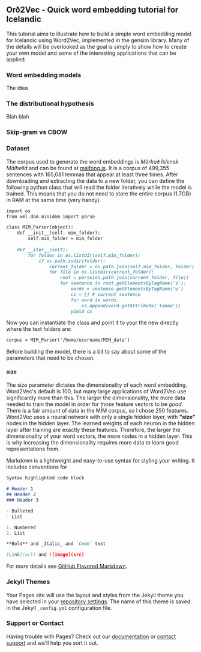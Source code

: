 ## Orð2Vec - Quick word embedding tutorial for Icelandic

This tutorial aims to illustrate how to build a simple word embedding model for Icelandic using Word2Vec, implemented in the gensim library. Many of the details will be overlooked as the goal is simply to show how to create your own model and some of the interesting applications that can be applied.

### Word embedding models

The idea 

### The distributional hypothesis

Blah blah

### Skip-gram vs CBOW

### Dataset

The corpus used to generate the word embeddings is _Mörkuð Íslensk Málheild_ and can be found at [malfong.is](http://malfong.is/?pg=mim). It is a corpus of 499,355 sentences with 165,081 lemmas that appear at least three times. After downloading and extracting the data to a new folder, you can define the following python class that will read the folder iteratively while the model is trained. This means that you do not need to store the entire corpus (1.7GB) in RAM at the same time (very handy).

```markdown
import os
from xml.dom.minidom import parse

class MIM_Parser(object):
    def __init__(self, mim_folder):
        self.mim_folder = mim_folder
 
    def __iter__(self):
        for folder in os.listdir(self.mim_folder):
            if os.path.isdir(folder):
                current_folder = os.path.join(self.mim_folder, folder)
                for file in os.listdir(current_folder):
                    root = parse(os.path.join(current_folder, file))
                    for sentence in root.getElementsByTagName('s'):
                        words = sentence.getElementsByTagName('w')
                        cs = [] # current sentence
                        for word in words:
                            cs.append(word.getAttribute('lemma'))
                        yield cs
```
Now you can instantiate the class and point it to your the new directly where the text folders are:

```markdown
corpus = MIM_Parser('/home/username/MIM_data')
```
Before building the model, there is a bit to say about some of the parameters that need to be chosen.
#### size

The size parameter dictates the dimensionality of each word embedding. Word2Vec's default is 100, but many large applications of Word2Vec use significantly more than this. The larger the dimensionality, the more data needed to train the model in order for those feature vectors to be _good_. There is a fair amount of data in the MÍM corpus, so I chose 250 features. Word2Vec uses a neural network with only a single hidden layer, with **"size"** nodes in the hidden layer. The learned weights of each neuron in the hidden layer after training are exactly these features. Therefore, the larger the dimensionality of your word vectors, the more nodes in a hidden layer. This is why increasing the dimensionality requires more data to learn good representations from.

Markdown is a lightweight and easy-to-use syntax for styling your writing. It includes conventions for

```markdown
Syntax highlighted code block

# Header 1
## Header 2
### Header 3

- Bulleted
- List

1. Numbered
2. List

**Bold** and _Italic_ and `Code` text

[Link](url) and ![Image](src)
```

For more details see [GitHub Flavored Markdown](https://guides.github.com/features/mastering-markdown/).

### Jekyll Themes

Your Pages site will use the layout and styles from the Jekyll theme you have selected in your [repository settings](https://github.com/Alex159/Icelandic/settings). The name of this theme is saved in the Jekyll `_config.yml` configuration file.

### Support or Contact

Having trouble with Pages? Check out our [documentation](https://help.github.com/categories/github-pages-basics/) or [contact support](https://github.com/contact) and we’ll help you sort it out.

